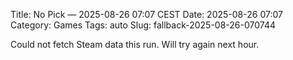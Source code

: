 Title: No Pick — 2025-08-26 07:07 CEST
Date: 2025-08-26 07:07
Category: Games
Tags: auto
Slug: fallback-2025-08-26-070744

Could not fetch Steam data this run. Will try again next hour.
